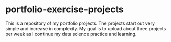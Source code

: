 # portfolio-exercise-projects
This is a repository of my portfolio projects. The projects start out very simple and increase in complexity. My goal is to upload about three projects per week as I continue my data science practice and learning. 
